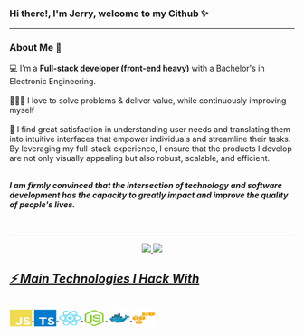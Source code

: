 ### Hi there!, I'm Jerry, welcome to my Github ✨

<hr />

### About Me 🚀
💻 I’m a **Full-stack developer (front-end heavy)** with a Bachelor's in Electronic Engineering. </br> </br>
👨🏼‍💻 I love to solve problems & deliver value, while continuously improving myself </br></br>
💬 I find great satisfaction in understanding user needs and translating them into intuitive interfaces that empower individuals and streamline their tasks. By leveraging my full-stack experience, I ensure that the products I develop are not only visually appealing but also robust, scalable, and efficient.  </br></br>
   
 <b><i>I am firmly convinced that the intersection of technology and software development has the capacity to greatly impact and improve the quality of people's lives. 
    
<br/>
<hr />

<div align="center">
  <a href="https://github.com/jerrybuks">
  <img height="180em" src="https://github-readme-stats.vercel.app/api/top-langs/?username=jerrybuks&layout=compact&langs_count=7&theme=dracula"/>
  <img height="180em" src="https://github-readme-stats.vercel.app/api?username=jerrybuks&show_icons=true&&count_private=true&hide=contribs&theme=dracula"/>
</div>

## ⚡ Main Technologies I Hack With
  
<div style="display: inline_block"><br>
  <img align="center" alt="js" height="30" width="40" src="https://raw.githubusercontent.com/devicons/devicon/master/icons/javascript/javascript-plain.svg">
  <img align="center" alt="ts" height="30" width="40" src="https://raw.githubusercontent.com/devicons/devicon/master/icons/typescript/typescript-plain.svg">
  <img align="center" alt="react" height="30" width="40" src="https://raw.githubusercontent.com/devicons/devicon/master/icons/react/react-original.svg">
  <img align="center" alt="Node" height="30" width="40" src="https://raw.githubusercontent.com/devicons/devicon/master/icons/nodejs/nodejs-original.svg">
  <img align="center" alt="Docker" height="30" width="40" src="https://raw.githubusercontent.com/devicons/devicon/master/icons/docker/docker-original.svg">
  <img align="center" alt="AWS" height="30" width="40" src="https://raw.githubusercontent.com/devicons/devicon/master/icons/amazonwebservices/amazonwebservices-original.svg">                                                
</div>

<!--
**jerrybuks/jerrybuks** is a ✨ _special_ ✨ repository because its `README.md` (this file) appears on your GitHub profile.

Here are some ideas to get you started:

- 🔭 I’m currently working on ...
- 🌱 I’m currently learning ...
- 👯 I’m looking to collaborate on ...
- 🤔 I’m looking for help with ...
- 💬 Ask me about ...
- 📫 How to reach me: ...
- 😄 Pronouns: ...
- ⚡ Fun fact: ...
-->
